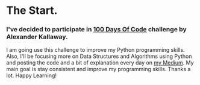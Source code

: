 # The Start.

### I've decided to participate in [100 Days Of Code](https://www.100daysofcode.com/) challenge by Alexander Kallaway.
I am going use this challenge to improve my Python programming skills. Also, I'll be focusing more on Data Structures and Algorithms using Python and posting the code and a bit of explanation every day on [my Medium](https://medium.com/@faryalm). My main goal is stay consistent and improve my programming skills. Thanks a lot. Happy Learning!
